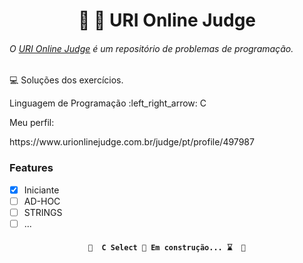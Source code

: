 <h1 align="center">🚀 🚀 URI Online Judge</h1>

<h6> O <a href="https://www.urionlinejudge.com.br/judge/pt">URI Online Judge</a> é um repositório de problemas de programação. </h6>

<p>💻  Soluções dos exercícios. </p>
<p> Linguagem de Programação :left_right_arrow: C</p>

<p>Meu perfil:</p>

<p>https://www.urionlinejudge.com.br/judge/pt/profile/497987</p>

### Features

- [x] Iniciante
- [ ] AD-HOC
- [ ] STRINGS
- [ ] ...

<h4 align="center"> 
  
	🚧  C Select 🚀 Em construção... ⌛  🚧
</h4>

